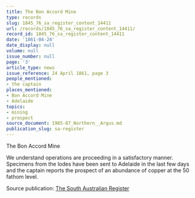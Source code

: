 ```yaml
---
title: The Bon Accord Mine
type: records
slug: 1845_76_sa_register_content_14411
url: /records/1845_76_sa_register_content_14411/
record_id: 1845_76_sa_register_content_14411
date: '1861-04-24'
date_display: null
volume: null
issue_number: null
page: '3'
article_type: news
issue_reference: 24 April 1861, page 3
people_mentioned:
- the captain
places_mentioned:
- Bon Accord Mine
- Adelaide
topics:
- mining
- prospect
source_document: 1985-87_Northern__Argus.md
publication_slug: sa-register
---
```


The Bon Accord Mine

We understand operations are proceeding in a satisfactory manner.  Specimens from the lodes have been sent to Adelaide in the last few days and the captain reports the prospect of an abundance of copper at the 50 fathom level.

Source publication: [The South Australian Register](/publications/sa-register/)
